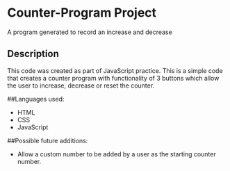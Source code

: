 # Counter-Program Project
A program generated to record an increase and decrease 

## Description
This code was created as part of JavaScript practice. 
This is a simple code that creates a counter program with functionality of 3 buttons which allow the user to increase, decrease or reset the counter.

##Languages used:
* HTML
* CSS
* JavaScript

##Possible future additions:
* Allow a custom number to be added by a user as the starting counter number.
  
